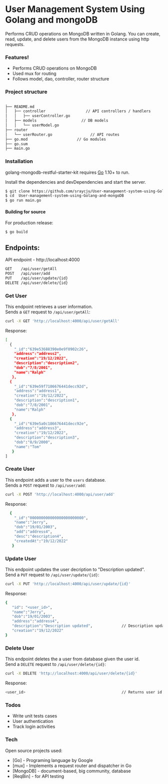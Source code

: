 # User Management System Using Golang and mongoDB

Performs CRUD operations on MongoDB written in Golang. You can create, read, update, and delete users from the MongoDB instance using http requests.

### Features!

  - Performs CRUD operations on MongoDB
  - Used mux for routing
  - Follows model, dao, controller, router structure

### Project structure
```bash

├── README.md
│   ├── controller                  // API controllers / handlers
│   │   ├── userController.go
│   ├── models                    // DB models
│   │   └── userModel.go
├── router
│   └── userRouter.go                 // API routes
├── go.mod                      // Go modules
├── go.sum
├── main.go

```
### Installation

golang-mongodb-restful-starter-kit requires [Go](https://golang.org/) 1.10+ to run.

Install the dependencies and devDependencies and start the server.

```sh
$ git clone https://github.com/sraycju/User-management-system-using-Golang-and-mongoDB.git
$ cd  User-management-system-using-Golang-and-mongoDB
$ go run main.go
```
#### Building for source
For production release:
```sh
$ go build
```

## Endpoints:

API endpoint - http://localhost:4000

```sh
GET    /api/user/getAll
POST   /api/user/add
PUT    /api/user/update/{id}
DELETE /api/user/delete/{id}
```

### Get User
This endpoint retrieves a user information.  
Sends a `GET` request to `/api/user/getAll`:
```sh
curl -X GET 'http://localhost:4000/api/user/getAll'
```
Response:
```sh
[
  { 
    "_id":"639e53688390e0e9f0902c26",
    "address":"address2",
    "creation":"19/12/2022",
    "description":"description2",
    "dob":"7/8/2001",
    "name":"Ralph"
   },  
  { 
    "_id":"639e59f7186676441decc92d",
    "address":"address1",
    "creation":"19/12/2022",
    "description":"description1",
    "dob":"7/8/2001",
    "name":"Ralph"
   }, 
  { 
    "_id":"639e5a0c186676441decc92e",
    "address":"address3",
    "creation":"19/12/2022",
    "description":"description3",
    "dob":"8/9/2000",
    "name":"Tom"
   }
]
```
### Create User
This endpoint adds a user to the `users` database.  
Sends a `POST` request to `/api/user/add`:
```sh
curl -X POST 'http://localhost:4000/api/user/add'
```
Response:  
```sh
  { 
    "_id":"000000000000000000000000",
    "name":"Jerry",
    "dob":"19/01/2003",
    "add":"address4",
    "desc":"description4",
    "createdAt":"19/12/2022"
   }

```
### Update User
This endpoint updates the user decription to "Description updated".  
Send a `PUT` request to `/api/user/update/{id}`:
```sh
curl -X PUT 'http://localhost:4000/api/user/update/{id}'
```
Response:
```sh
{
   "id": "<user_id>",
   "name":"Jerry",
   "dob":"19/01/2003",
   "address":"address4",
   "description":"Description updated",             // Description updated
   "creation":"19/12/2022"
}
```

### Delete User
This endpoint deletes the a user from database given the user id.  
Send a `DELETE` request to `/api/user/delete/{id}`:
```sh
curl -X DELETE 'http://localhost:4000/api/user/delete/{id}'
```
Response:
```sh
<user_id>                                           // Returns user id of the deleted record
```
  ### Todos

  - Write unit tests cases
  - User authentication
  - Track login activities
  
### Tech

Open source projects used:

* [Go] - Programing language by Google
* [mux] - Implements a request router and dispatcher in Go
* [MongoDB] - document-based, big community, database
* [ReqBin] - for API testing





